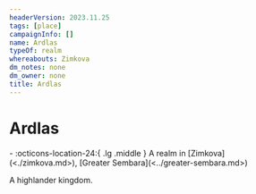 ```yaml
---
headerVersion: 2023.11.25
tags: [place]
campaignInfo: []
name: Ardlas
typeOf: realm
whereabouts: Zimkova
dm_notes: none
dm_owner: none
title: Ardlas
---
```

# Ardlas
<div class="grid cards ext-narrow-margin ext-one-column" markdown>
-    :octicons-location-24:{ .lg .middle } A realm in [Zimkova](<./zimkova.md>), [Greater Sembara](<../greater-sembara.md>)  
</div>


A highlander kingdom.





